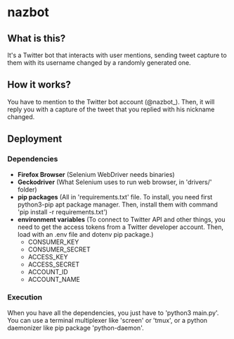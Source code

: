 # nazbot
## What is this?
It's a Twitter bot that interacts with user mentions, sending tweet capture to them with its username changed by a randomly generated one.

## How it works?
You have to mention to the Twitter bot account (@nazbot_). Then, it will reply you with a capture of the tweet that you replied with his nickname changed.

## Deployment
### Dependencies
- **Firefox Browser** (Selenium WebDriver needs binaries)
- **Geckodriver** (What Selenium uses to run web browser, in 'drivers/' folder)
- **pip packages** (All in 'requirements.txt' file. To install, you need first python3-pip apt package manager. Then, install them with command 'pip install -r requirements.txt')
- **environment variables** (To connect to Twitter API and other things, you need to get the access tokens from a Twitter developer account. Then, load with an .env file and dotenv pip package.)
  - CONSUMER_KEY
  - CONSUMER_SECRET
  - ACCESS_KEY
  - ACCESS_SECRET
  - ACCOUNT_ID
  - ACCOUNT_NAME
### Execution
When you have all the dependencies, you just have to 'python3 main.py'. 
You can use a terminal multiplexer like 'screen' or 'tmux', or a python daemonizer like pip package 'python-daemon'.
